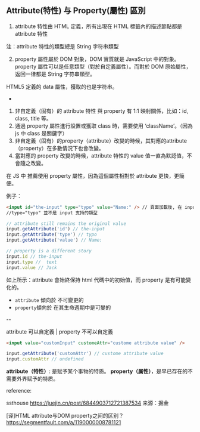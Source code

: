 ## Attribute(特性) 与 Property(屬性) 區別

1.  attribute 特性由 HTML 定義，所有出現在 HTML 標籤內的描述節點都是 attribute 特性

   注：attribute 特性的類型總是 String 字符串類型

2. property 屬性屬於 DOM 對象，DOM 實質就是 JavaScript 中的對象。property 屬性可以是任意類型（對於自定義屬性）。而對於 DOM 原始屬性，返回一律都是 String 字符串類型。



HTML5 定義的 data 屬性，獲取的也是字符串。

-

1. 非自定義（固有）的 attribute 特性 與 property 有 1:1 映射關係，比如：id, class, title 等。
2. 通過 property 屬性進行設置或獲取 class 時，需要使用 ‘className’。（因為 js 中 class 是關鍵字）
3. 非自定義（固有）的property（attribute）改變的時候，其對應的attribute（property）在多數情況下也會改變。
4. 當對應的 property 改變的時候，attribute 特性的 value 值一直為默認值，不會隨之改變。

在 JS 中 推薦使用 property 屬性，因為這個屬性相對於 attribute 更快，更簡便。



例子：

```html
<input id="the-input" type="typo" value="Name:" /> // 頁面加載後, 在 input 中輸入 "Jack"
//type="typo" 並不是 input 支持的類型
```

```js
// attribute still remains the original value
input.getAttribute('id') // the-input
input.getAttribute('type') // typo
input.getAttribute('value') // Name:

// property is a different story
input.id // the-input
input.type //  text
input.value // Jack
```

如上所示：attribute 會始終保持 html 代碼中的初始值，而 property 是有可能變化的。

+ `attribute` 傾向於 不可變更的
+ `property`傾向於 在其生命週期中是可變的

--

attribute 可以自定義 | property 不可以自定義

```html
<input value="customInput" customeAttr="custome attribute value" />
```

```js
input.getAttribute('customAttr') // custome attribute value
input.customAttr // undefined
```

**attribute（特性）**: 是赋予某个事物的特质。
**property（属性）**，是早已存在的不需要外界赋予的特质。





reference: 

ssthouse
https://juejin.cn/post/6844903712721387534
来源：掘金

[译]HTML attribute与DOM property之间的区别？
https://segmentfault.com/a/1190000008781121

















